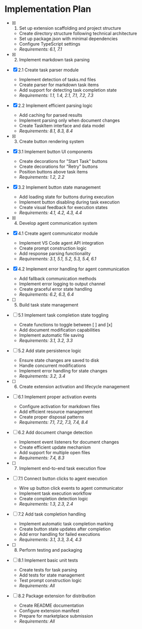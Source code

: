 # Implementation Plan

- [x] 1. Set up extension scaffolding and project structure
  - Create directory structure following technical architecture
  - Set up package.json with minimal dependencies
  - Configure TypeScript settings
  - _Requirements: 6.1, 7.1_

- [x] 2. Implement markdown task parsing
- [x] 2.1 Create task parser module
  - Implement detection of tasks.md files
  - Create parser for markdown task items
  - Add support for detecting task completion state
  - _Requirements: 1.1, 1.4, 2.1, 7.1, 7.2, 7.3_

- [x] 2.2 Implement efficient parsing logic
  - Add caching for parsed results
  - Implement parsing only when document changes
  - Create TaskItem interface and data model
  - _Requirements: 8.1, 8.3, 8.4_

- [x] 3. Create button rendering system
- [x] 3.1 Implement button UI components
  - Create decorations for "Start Task" buttons
  - Create decorations for "Retry" buttons
  - Position buttons above task items
  - _Requirements: 1.2, 2.2_

- [x] 3.2 Implement button state management
  - Add loading state for buttons during execution
  - Implement button disabling during task execution
  - Create visual feedback for execution states
  - _Requirements: 4.1, 4.2, 4.3, 4.4_

- [x] 4. Develop agent communication system
- [x] 4.1 Create agent communicator module
  - Implement VS Code agent API integration
  - Create prompt construction logic
  - Add response parsing functionality
  - _Requirements: 3.1, 5.1, 5.2, 5.3, 5.4, 6.1_

- [x] 4.2 Implement error handling for agent communication
  - Add fallback communication methods
  - Implement error logging to output channel
  - Create graceful error state handling
  - _Requirements: 6.2, 6.3, 6.4_

- [ ] 5. Build task state management
- [ ] 5.1 Implement task completion state toggling
  - Create functions to toggle between [ ] and [x]
  - Add document modification capabilities
  - Implement automatic file saving
  - _Requirements: 3.1, 3.2, 3.3_

- [ ] 5.2 Add state persistence logic
  - Ensure state changes are saved to disk
  - Handle concurrent modifications
  - Implement error handling for state changes
  - _Requirements: 3.2, 3.4_

- [ ] 6. Create extension activation and lifecycle management
- [ ] 6.1 Implement proper activation events
  - Configure activation for markdown files
  - Add efficient resource management
  - Create proper disposal patterns
  - _Requirements: 7.1, 7.2, 7.3, 7.4, 8.4_

- [ ] 6.2 Add document change detection
  - Implement event listeners for document changes
  - Create efficient update mechanism
  - Add support for multiple open files
  - _Requirements: 7.4, 8.3_

- [ ] 7. Implement end-to-end task execution flow
- [ ] 7.1 Connect button clicks to agent execution
  - Wire up button click events to agent communicator
  - Implement task execution workflow
  - Create completion detection logic
  - _Requirements: 1.3, 2.3, 2.4_

- [ ] 7.2 Add task completion handling
  - Implement automatic task completion marking
  - Create button state updates after completion
  - Add error handling for failed executions
  - _Requirements: 3.1, 3.3, 3.4, 4.3_

- [ ] 8. Perform testing and packaging
- [ ] 8.1 Implement basic unit tests
  - Create tests for task parsing
  - Add tests for state management
  - Test prompt construction logic
  - _Requirements: All_

- [ ] 8.2 Package extension for distribution
  - Create README documentation
  - Configure extension manifest
  - Prepare for marketplace submission
  - _Requirements: All_